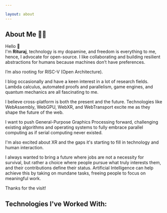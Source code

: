 ```yaml
---

layout: about
---
```


<script>
  import FamiliarTechStack from '$lib/components/site/familiar-tech-stack.svelte'
</script>

## About Me 👨‍💻

Hello <span class="wave">👋</span>  
I'm **Rituraj**, technology is my dopamine, and freedom is everything to me, hence, I advocate for open-source. I like collaborating and building resilient abstractions for humans because machines don’t have preferences.

I’m also rooting for RISC-V (Open Architecture).

I blog occasionally and have a keen interest in a lot of research fields. Lambda calculus, automated proofs and parallelism, game engines, and quantum mechanics are all fascinating to me.

I believe cross-platform is both the present and the future. Technologies like WebAssembly, WebGPU, WebXR, and WebTransport excite me as they shape the future of the web.

I want to push General-Purpose Graphics Processing forward, challenging existing algorithms and operating systems to fully embrace parallel computing as if serial computing never existed.

I'm also excited about XR and the gaps it's starting to fill in technology and human interaction.

I always wanted to bring a future where jobs are not a necessity for survival, but rather a choice where people pursue what truly interests them, and their contributions define their status. Artificial Intelligence can help achieve this by taking on mundane tasks, freeing people to focus on meaningful work.

Thanks for the visit!

## Technologies I've Worked With:

<FamiliarTechStack />
